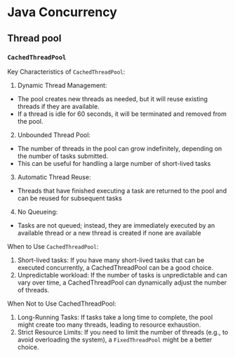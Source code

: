 # Java Concurrency

## Thread pool

### `CachedThreadPool`

Key Characteristics of `CachedThreadPool`:
1. Dynamic Thread Management:
- The pool creates new threads as needed, but it will reuse existing threads if they are available.
- If a thread is idle for 60 seconds, it will be terminated and removed from the pool.
2. Unbounded Thread Pool:
- The number of threads in the pool can grow indefinitely, depending on the number of tasks submitted.
- This can be useful for handling a large number of short-lived tasks
3. Automatic Thread Reuse:
- Threads that have finished executing a task are returned to the pool and can be reused for subsequent tasks
4. No Queueing:
- Tasks are not queued; instead, they are immediately executed by an available thread or a new thread is created if none are available

When to Use `CachedThreadPool`:
1. Short-lived tasks: If you have many short-lived tasks that can be executed concurrently, a CachedThreadPool can be a good choice.
2. Unpredictable workload: If the number of tasks is unpredictable and can vary over time, a CachedThreadPool can dynamically adjust the number of threads.

When Not to Use CachedThreadPool:
1. Long-Running Tasks: If tasks take a long time to complete, the pool might create too many threads, leading to resource exhaustion.
2. Strict Resource Limits: If you need to limit the number of threads (e.g., to avoid overloading the system), a `FixedThreadPool` might be a better choice.
